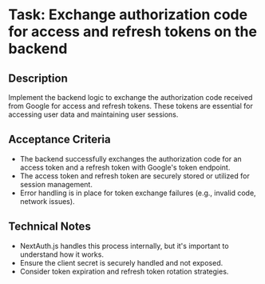 # Task: Exchange authorization code for access and refresh tokens on the backend

## Description
Implement the backend logic to exchange the authorization code received from Google for access and refresh tokens. These tokens are essential for accessing user data and maintaining user sessions.

## Acceptance Criteria
*   The backend successfully exchanges the authorization code for an access token and a refresh token with Google's token endpoint.
*   The access token and refresh token are securely stored or utilized for session management.
*   Error handling is in place for token exchange failures (e.g., invalid code, network issues).

## Technical Notes
*   NextAuth.js handles this process internally, but it's important to understand how it works.
*   Ensure the client secret is securely handled and not exposed.
*   Consider token expiration and refresh token rotation strategies.
